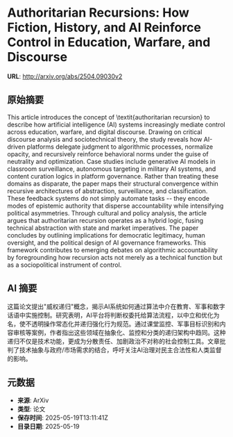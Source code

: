 # Authoritarian Recursions: How Fiction, History, and AI Reinforce Control in Education, Warfare, and Discourse

**URL**: http://arxiv.org/abs/2504.09030v2

## 原始摘要

This article introduces the concept of \textit{authoritarian recursion} to
describe how artificial intelligence (AI) systems increasingly mediate control
across education, warfare, and digital discourse. Drawing on critical discourse
analysis and sociotechnical theory, the study reveals how AI-driven platforms
delegate judgment to algorithmic processes, normalize opacity, and recursively
reinforce behavioral norms under the guise of neutrality and optimization. Case
studies include generative AI models in classroom surveillance, autonomous
targeting in military AI systems, and content curation logics in platform
governance.
  Rather than treating these domains as disparate, the paper maps their
structural convergence within recursive architectures of abstraction,
surveillance, and classification. These feedback systems do not simply automate
tasks -- they encode modes of epistemic authority that disperse accountability
while intensifying political asymmetries. Through cultural and policy analysis,
the article argues that authoritarian recursion operates as a hybrid logic,
fusing technical abstraction with state and market imperatives. The paper
concludes by outlining implications for democratic legitimacy, human oversight,
and the political design of AI governance frameworks.
  This framework contributes to emerging debates on algorithmic accountability
by foregrounding how recursion acts not merely as a technical function but as a
sociopolitical instrument of control.


## AI 摘要

这篇论文提出"威权递归"概念，揭示AI系统如何通过算法中介在教育、军事和数字话语中实施控制。研究表明，AI平台将判断权委托给算法流程，以中立和优化为名，使不透明操作常态化并递归强化行为规范。通过课堂监控、军事目标识别和内容审核等案例，作者指出这些领域在抽象化、监控和分类的递归架构中趋同。这种递归不仅是技术功能，更成为分散责任、加剧政治不对称的社会控制工具。文章批判了技术抽象与政府/市场需求的结合，呼吁关注AI治理对民主合法性和人类监督的影响。

## 元数据

- **来源**: ArXiv
- **类型**: 论文
- **保存时间**: 2025-05-19T13:11:41Z
- **目录日期**: 2025-05-19
